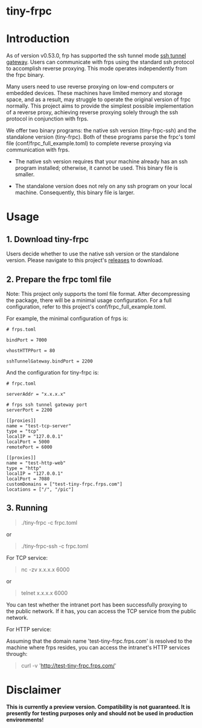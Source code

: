 # tiny-frpc

# Introduction

As of version v0.53.0, frp has supported the ssh tunnel mode [ssh tunnel gateway](https://github.com/fatedier/frp?tab=readme-ov-file#ssh-tunnel-gateway). Users can communicate with frps using the standard ssh protocol to accomplish reverse proxying. This mode operates independently from the frpc binary.

Many users need to use reverse proxying on low-end computers or embedded devices. These machines have limited memory and storage space, and as a result, may struggle to operate the original version of frpc normally. This project aims to provide the simplest possible implementation of a reverse proxy, achieving reverse proxying solely through the ssh protocol in conjunction with frps.

We offer two binary programs: the native ssh version (tiny-frpc-ssh) and the standalone version (tiny-frpc). Both of these programs parse the frpc's toml file (conf/frpc_full_example.toml) to complete reverse proxying via communication with frps.

* The native ssh version requires that your machine already has an ssh program installed; otherwise, it cannot be used. This binary file is smaller.

* The standalone version does not rely on any ssh program on your local machine. Consequently, this binary file is larger.


# Usage

## 1. Download tiny-frpc
Users decide whether to use the native ssh version or the standalone version. Please navigate to this project's [releases](https://github.com/gofrp/tiny-frpc/releases) to download.


## 2. Prepare the frpc toml file
Note: This project only supports the toml file format.
After decompressing the package, there will be a minimal usage configuration. For a full configuration, refer to this project's conf/frpc_full_example.toml.

For example, the minimal configuration of frps is:
```
# frps.toml

bindPort = 7000

vhostHTTPPort = 80

sshTunnelGateway.bindPort = 2200
```

And the configuration for tiny-frpc is:
```
# frpc.toml

serverAddr = "x.x.x.x"

# frps ssh tunnel gateway port
serverPort = 2200

[[proxies]]
name = "test-tcp-server"
type = "tcp"
localIP = "127.0.0.1"
localPort = 5000
remotePort = 6000

[[proxies]]
name = "test-http-web"
type = "http"
localIP = "127.0.0.1"
localPort = 7080
customDomains = ["test-tiny-frpc.frps.com"]
locations = ["/", "/pic"]
```

## 3. Running
> ./tiny-frpc -c frpc.toml

or

> ./tiny-frpc-ssh -c frpc.toml

For TCP service:

> nc -zv x.x.x.x 6000

or

> telnet x.x.x.x 6000

You can test whether the intranet port has been successfully proxying to the public network. If it has, you can access the TCP service from the public network.

For HTTP service:

Assuming that the domain name 'test-tiny-frpc.frps.com' is resolved to the machine where frps resides, you can access the intranet's HTTP services through:

> curl -v 'http://test-tiny-frpc.frps.com/'


# Disclaimer

**This is currently a preview version. Compatibility is not guaranteed. It is presently for testing purposes only and should not be used in production environments!**